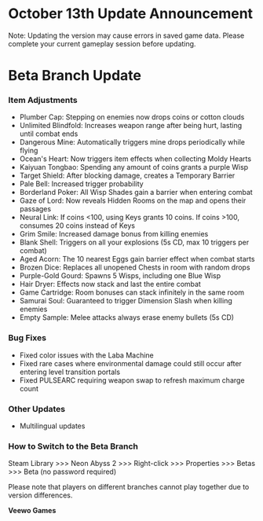 # October 13th Update Announcement

Note: Updating the version may cause errors in saved game data. Please complete your current gameplay session before updating.

# Beta Branch Update

### Item Adjustments

* Plumber Cap: Stepping on enemies now drops coins or cotton clouds
* Unlimited Blindfold: Increases weapon range after being hurt, lasting until combat ends
* Dangerous Mine: Automatically triggers mine drops periodically while flying
* Ocean's Heart: Now triggers item effects when collecting Moldy Hearts
* Kaiyuan Tongbao: Spending any amount of coins grants a purple Wisp
* Target Shield: After blocking damage, creates a Temporary Barrier
* Pale Bell: Increased trigger probability
* Borderland Poker: All Wisp Shades gain a barrier when entering combat
* Gaze of Lord: Now reveals Hidden Rooms on the map and opens their passages
* Neural Link: If coins <100, using Keys grants 10 coins. If coins >100, consumes 20 coins instead of Keys
* Grim Smile: Increased damage bonus from killing enemies
* Blank Shell: Triggers on all your explosions (5s CD, max 10 triggers per combat)
* Aged Acorn: The 10 nearest Eggs gain barrier effect when combat starts
* Brozen Dice: Replaces all unopened Chests in room with random drops
* Purple-Gold Gourd: Spawns 5 Wisps, including one Blue Wisp
* Hair Dryer: Effects now stack and last the entire combat
* Game Cartridge: Room bonuses can stack infinitely in the same room
* Samurai Soul: Guaranteed to trigger Dimension Slash when killing enemies
* Empty Sample: Melee attacks always erase enemy bullets (5s CD)
### Bug Fixes

* Fixed color issues with the Laba Machine
* Fixed rare cases where environmental damage could still occur after entering level transition portals
* Fixed PULSEARC requiring weapon swap to refresh maximum charge count
### Other Updates

* Multilingual updates
### How to Switch to the Beta Branch

Steam Library >>> Neon Abyss 2 >>> Right-click >>> Properties >>> Betas >>> Beta (no password required)

Please note that players on different branches cannot play together due to version differences.

**Veewo Games**


